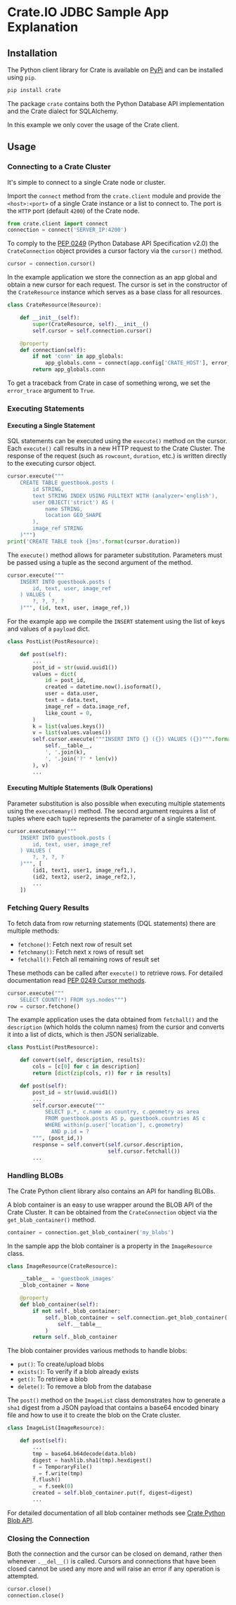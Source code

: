 # Crate.IO JDBC Sample App Explanation
## Installation
The Python client library for Crate is available on [PyPi](https://pypi.python.org/pypi/crate) and can be installed using `pip`.

```bash
pip install crate
```

The package `crate` contains both the Python Database API implementation and the Crate dialect for SQLAlchemy.

In this example we only cover the usage of the Crate client.

## Usage
### Connecting to a Crate Cluster
It's simple to connect to a single Crate node or cluster.

Import the `connect` method from the `crate.client` module and provide the `<host>:<port>` of a single Crate instance or a list to connect to. The port is the `HTTP` port (default `4200`) of the Crate node.

```python
from crate.client import connect
connection = connect('SERVER_IP:4200')
```

To comply to the [PEP 0249](https://www.python.org/dev/peps/pep-0249/) (Python Database API Specification v2.0) the `CrateConnection` object provides a cursor factory via the `cursor()` method.

```python
cursor = connection.cursor()
```

In the example application we store the connection as an app global and obtain a new cursor for each request. The cursor is set in the constructor of the `CrateResource` instance which serves as a base class for all resources.

```python
class CrateResource(Resource):

    def __init__(self):
        super(CrateResource, self).__init__()
        self.cursor = self.connection.cursor()

    @property
    def connection(self):
        if not 'conn' in app_globals:
            app_globals.conn = connect(app.config['CRATE_HOST'], error_trace=True)
        return app_globals.conn
```

To get a traceback from Crate in case of something wrong, we set the `error_trace` argument to `True`.

### Executing Statements
#### Executing a Single Statement
SQL statements can be executed using the `execute()` method on the cursor. Each `execute()` call results in a new HTTP request to the Crate Cluster. The response of the request (such as `rowcount`, `duration`, etc.) is written directly to the executing cursor object.

```python
cursor.execute("""
    CREATE TABLE guestbook.posts (
        id STRING,
        text STRING INDEX USING FULLTEXT WITH (analyzer='english'),
        user OBJECT('strict') AS (
            name STRING,
            location GEO_SHAPE
        ),
        image_ref STRING
    )""")
print('CREATE TABLE took {}ms'.format(cursor.duration))
```

The `execute()` method allows for parameter substitution. Parameters must be passed using a tuple as the second argument of the method.

```python
cursor.execute("""
    INSERT INTO guestbook.posts (
        id, text, user, image_ref
    ) VALUES (
        ?, ?, ?, ?
    )""", (id, text, user, image_ref,))
```

For the example app we compile the `INSERT` statement using the list of keys and values of a `payload` dict.

```python
class PostList(PostResource):

    def post(self):
        ...
        post_id = str(uuid.uuid1())
        values = dict(
            id = post_id,
            created = datetime.now().isoformat(),
            user = data.user,
            text = data.text,
            image_ref = data.image_ref,
            like_count = 0,
        )
        k = list(values.keys())
        v = list(values.values())
        self.cursor.execute("""INSERT INTO {} ({}) VALUES ({})""".format(
            self.__table__,
            ', '.join(k),
            ', '.join('?' * len(v))
        ), v)
        ...
```

#### Executing Multiple Statements (Bulk Operations)
Parameter substitution is also possible when executing multiple statements using the `executemany()` method. The second argument requires a list of tuples where each tuple represents the parameter of a single statement.

```python
cursor.executemany("""
    INSERT INTO guestbook.posts (
        id, text, user, image_ref
    ) VALUES (
        ?, ?, ?, ?
    )""", [
        (id1, text1, user1, image_ref1,),
        (id2, text2, user2, image_ref2,),
        ...
    ])
```

### Fetching Query Results
To fetch data from row returning statements (DQL statements) there are multiple methods:

- `fetchone()`: Fetch next row of result set
- `fetchmany()`: Fetch next x rows of result set
- `fetchall()`: Fetch all remaining rows of result set

These methods can be called after `execute()` to retrieve rows. For detailed documentation read [PEP 0249 Cursor methods](https://www.python.org/dev/peps/pep-0249/#cursor-methods).

```python
cursor.execute("""
    SELECT COUNT(*) FROM sys.nodes""")
row = cursor.fetchone()
```

The example application uses the data obtained from `fetchall()` and the `description` (which holds the column names) from the cursor and converts it into a list of dicts, which is then JSON serializable.

```python
class PostList(PostResource):

    def convert(self, description, results):
        cols = [c[0] for c in description]
        return [dict(zip(cols, r)) for r in results]

    def post(self):
        post_id = str(uuid.uuid1())
        ...
        self.cursor.execute("""
            SELECT p.*, c.name as country, c.geometry as area
            FROM guestbook.posts AS p, guestbook.countries AS c
            WHERE within(p.user['location'], c.geometry)
              AND p.id = ?
        """, (post_id,))
        response = self.convert(self.cursor.description,
                                self.cursor.fetchall())
        ...
```

### Handling BLOBs
The Crate Python client library also contains an API for handling BLOBs.

A blob container is an easy to use wrapper around the BLOB API of the Crate Cluster. It can be obtained from the `CrateConnection` object via the `get_blob_container()` method.

```python
container = connection.get_blob_container('my_blobs')
```

In the sample app the blob container is a property in the `ImageResource` class.

```python
class ImageResource(CrateResource):

    __table__ = 'guestbook_images'
    _blob_container = None

    @property
    def blob_container(self):
        if not self._blob_container:
            self._blob_container = self.connection.get_blob_container(
                self.__table__
            )
        return self._blob_container
```

The blob container provides various methods to handle blobs:

- `put()`: To create/upload blobs
- `exists()`: To verify if a blob already exists
- `get()`: To retrieve a blob
- `delete()`: To remove a blob from the database

The `post()` method on the `ImageList` class demonstrates how to generate a `sha1` digest from a JSON payload that contains a base64 encoded binary file and how to use it to create the blob on the Crate cluster.

```python
class ImageList(ImageResource):

    def post(self):
        ...
        tmp = base64.b64decode(data.blob)
        digest = hashlib.sha1(tmp).hexdigest()
        f = TemporaryFile()
        _ = f.write(tmp)
        f.flush()
        _ = f.seek(0)
        created = self.blob_container.put(f, digest=digest)
        ...
```

For detailed documentation of all blob container methods see [Crate Python Blob API](http://crate-python.readthedocs.org/en/latest/blobs.html).

### Closing the Connection
Both the connection and the cursor can be closed on demand, rather then whenever `.__del__()` is called. Cursors and connections that have been closed cannot be used any more and will raise an error if any operation is attempted.

```python
cursor.close()
connection.close()
```
